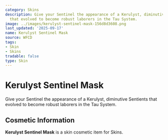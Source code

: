 ```yaml
---
category: Skins
description: Give your Sentinel the appearance of a Kerulyst, diminutive Sentients
  that evolved to become robust laborers in the Tau System.
image: ../images/kerulyst-sentinel-mask-156d8d3608.png
last_updated: '2025-09-17'
name: Kerulyst Sentinel Mask
source: WFCD
tags:
- Skin
- Skins
tradable: false
type: Skin
---
```


# Kerulyst Sentinel Mask

Give your Sentinel the appearance of a Kerulyst, diminutive Sentients that evolved to become robust laborers in the Tau System.

## Cosmetic Information

**Kerulyst Sentinel Mask** is a skin cosmetic item for Skins.

